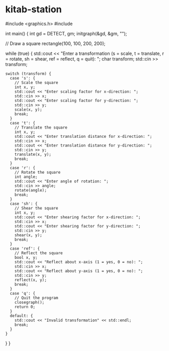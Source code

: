 # kitab-station

#include <graphics.h>
#include <iostream>

int main() {
  int gd = DETECT, gm;
  initgraph(&gd, &gm, "");

  // Draw a square
  rectangle(100, 100, 200, 200);

  while (true) {
    std::cout << "Enter a transformation (s = scale, t = translate, r = rotate, sh = shear, ref = reflect, q = quit): ";
    char transform;
    std::cin >> transform;

    switch (transform) {
      case 's': {
        // Scale the square
        int x, y;
        std::cout << "Enter scaling factor for x-direction: ";
        std::cin >> x;
        std::cout << "Enter scaling factor for y-direction: ";
        std::cin >> y;
        scale(x, y);
        break;
      }
      case 't': {
        // Translate the square
        int x, y;
        std::cout << "Enter translation distance for x-direction: ";
        std::cin >> x;
        std::cout << "Enter translation distance for y-direction: ";
        std::cin >> y;
        translate(x, y);
        break;
      }
      case 'r': {
        // Rotate the square
        int angle;
        std::cout << "Enter angle of rotation: ";
        std::cin >> angle;
        rotate(angle);
        break;
      }
      case 'sh': {
        // Shear the square
        int x, y;
        std::cout << "Enter shearing factor for x-direction: ";
        std::cin >> x;
        std::cout << "Enter shearing factor for y-direction: ";
        std::cin >> y;
        shear(x, y);
        break;
      }
      case 'ref': {
        // Reflect the square
        bool x, y;
        std::cout << "Reflect about x-axis (1 = yes, 0 = no): ";
        std::cin >> x;
        std::cout << "Reflect about y-axis (1 = yes, 0 = no): ";
        std::cin >> y;
        reflect(x, y);
        break;
      }
      case 'q': {
        // Quit the program
        closegraph();
        return 0;
      }
      default: {
        std::cout << "Invalid transformation" << std::endl;
        break;
      }
    }
  }
}
